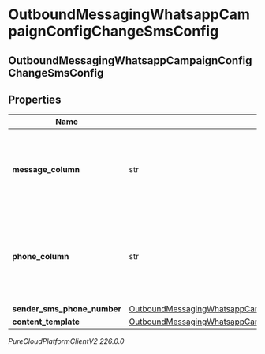 # OutboundMessagingWhatsappCampaignConfigChangeSmsConfig

## OutboundMessagingWhatsappCampaignConfigChangeSmsConfig

## Properties

|Name | Type | Description | Notes|
|------------ | ------------- | ------------- | -------------|
| **message_column** | str | The Contact List column specifying the message to send to the contact. | [optional] |
| **phone_column** | str | The Contact List column specifying the phone number to send a message to. | [optional] |
| **sender_sms_phone_number** | [OutboundMessagingWhatsappCampaignConfigChangeSmsPhoneNumberRef](OutboundMessagingWhatsappCampaignConfigChangeSmsPhoneNumberRef) |  | [optional] |
| **content_template** | [OutboundMessagingWhatsappCampaignConfigChangeResponseRef](OutboundMessagingWhatsappCampaignConfigChangeResponseRef) |  | [optional] |



_PureCloudPlatformClientV2 226.0.0_
